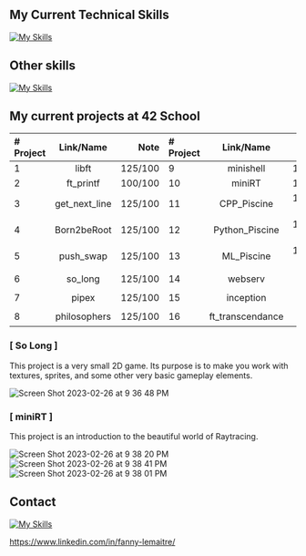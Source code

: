 <!--
**FannyTM/FannyTM** is a ✨ _special_ ✨ repository because its `README.md` (this file) appears on your GitHub profile.

Here are some ideas to get you started:

- 🔭 I’m currently working on ...
- 🌱 I’m currently learning ...
- 👯 I’m looking to collaborate on ...
- 🤔 I’m looking for help with ...
- 💬 Ask me about ...
- 📫 How to reach me: ...
- 😄 Pronouns: ...
- ⚡ Fun fact: ...
-->

## My Current Technical Skills
[![My Skills](https://skillicons.dev/icons?i=c,cpp,python)](https://skillicons.dev)

## Other skills
[![My Skills](https://skillicons.dev/icons?i=photoshop,html,css,wordpress)](https://skillicons.dev)

## My current projects at 42 School

| # Project   | Link/Name     | Note          |  # Project   | Link/Name        | Note          |
| :---        |    :----:     |          ---: |  :---        |    :----:        |          ---: |
| 1           | libft         | 125/100       |  9           | minishell        | 125/100       |
| 2           | ft_printf     | 100/100       |  10          | miniRT           | 125/100       |
| 3           | get_next_line | 125/100       |  11          | CPP_Piscine      | 100/100 (9/9) |
| 4           | Born2beRoot   | 125/100       |  12          | Python_Piscine   | 100/100 (5/5) |
| 5           | push_swap     | 125/100       |  13          | ML_Piscine       | 100/100 (3/5) |
| 6           | so_long       | 125/100       |  14          | webserv          | ⏳⌛️          |
| 7           | pipex         | 125/100       |  15          | inception        | ⏳⌛️          |
| 8           | philosophers  | 125/100       |  16          | ft_transcendance | ⏳⌛️          |

### [ So Long ]
This project is a very small 2D game. Its purpose is to make you work with textures, sprites, and some other very basic gameplay elements.

![Screen Shot 2023-02-26 at 9 36 48 PM](https://user-images.githubusercontent.com/95549682/221436657-118d8131-7d19-4d59-89f9-8f32bc983600.png)

### [ miniRT ]
This project is an introduction to the beautiful world of Raytracing.

![Screen Shot 2023-02-26 at 9 38 20 PM](https://user-images.githubusercontent.com/95549682/221436783-011bc7e9-3f81-47ba-9e86-573754ad26d2.png)
![Screen Shot 2023-02-26 at 9 38 41 PM](https://user-images.githubusercontent.com/95549682/221436859-1b6f130a-664a-4ca6-b559-319687f7e094.png)
![Screen Shot 2023-02-26 at 9 38 01 PM](https://user-images.githubusercontent.com/95549682/221436945-717df355-60c6-4af3-a9be-c2c82d3642e5.png)

## Contact
[![My Skills](https://skillicons.dev/icons?i=linkedin)](https://skillicons.dev)

https://www.linkedin.com/in/fanny-lemaitre/
